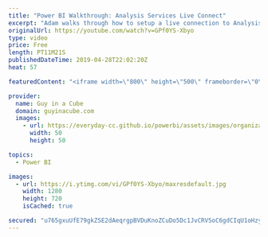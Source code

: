 ```yaml
---
title: "Power BI Walkthrough: Analysis Services Live Connect"
excerpt: "Adam walks through how to setup a live connection to Analysis Services, or Azure Analysis Services, in Power BI Desktop. This also involves getting things working with the On-Premises Data Gateway.  What is a gateway - https://www.youtube.com/watch?v=WJ5Y4FjkWZw Authentication with AS Live Connections"
originalUrl: https://youtube.com/watch?v=GPf0YS-Xbyo
type: video
price: Free
length: PT11M21S
publishedDateTime: 2019-04-28T22:02:20Z
heat: 57

featuredContent: "<iframe width=\"800\" height=\"500\" frameborder=\"0\" src=\"https://www.youtube.com/embed/GPf0YS-Xbyo\" allow=\"accelerometer; autoplay; encrypted-media; gyroscope; picture-in-picture\" allowfullscreen></iframe>"

provider:
  name: Guy in a Cube
  domain: guyinacube.com
  images:
    - url: https://everyday-cc.github.io/powerbi/assets/images/organizations/guyinacube.com-50x50.jpg
      width: 50
      height: 50

topics:
  - Power BI

images:
  - url: https://i.ytimg.com/vi/GPf0YS-Xbyo/maxresdefault.jpg
    width: 1280
    height: 720
    isCached: true

secured: "u765gxuUfE79gkZSE2dAeqrgpBVDuKnoZCuDo5Dc1JvCRVSoC6gdCIqU1oHzycUZMKcvBqvOSw9kxLvocc0C7KY85+EfcU5y6RTg6xgO86flvu77Tg/0z6IhitySBOp8G+RyFb62h5PLNVPV7eMVlX7mgCctOA80p6ACvwadRUB7LWL1hPX7AYjp7K8B2YLhNLWOsq51DvRpdK5v48XltbfszRWs1LaAgh8BHimcubogcsMduLnCnIsiTQLo9ku0ntGGQRrh5B1UZ5/bkaW95GmPywbu5Y9ts9dlUywrvWfOWtefZQe8IKymKm6NH8nO6g12aIVyrGxgBqLkhgOGQolqNrzpwAgEO6h9OHKIDyUlxebwss9PpN8da3Bagq6JAwlA6hGYbxBM3dWa2/Ne1TBXlNCX8ZeQs20we6bUupY=;ZBtsU6Uda+Vi/xR9KZS3cg=="
---
```


